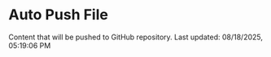 # Auto Push File

Content that will be pushed to GitHub repository.
Last updated: 08/18/2025, 05:19:06 PM